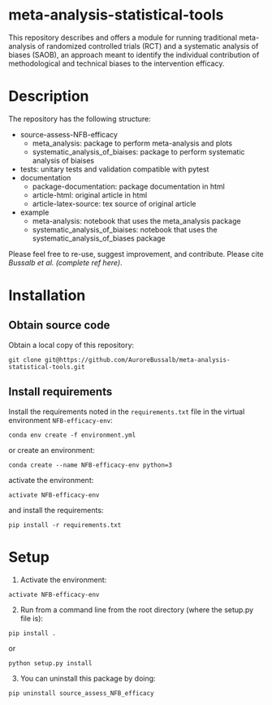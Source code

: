 # meta-analysis-statistical-tools

This repository describes and offers a module for running traditional meta-analysis of randomized controlled trials (RCT) and a systematic analysis of biases (SAOB), an approach meant to identify the individual contribution of methodological and technical biases to the intervention efficacy. 

# Description

The repository has the following structure:
* source-assess-NFB-efficacy
  * meta_analysis: package to perform meta-analysis and plots
  * systematic_analysis_of_biaises: package to perform systematic analysis of biaises
* tests: unitary tests and validation compatible with pytest
* documentation
  * package-documentation: package documentation in html
  * article-html: original article in html 
  * article-latex-source: tex source of original article
* example
  * meta-analysis: notebook that uses the meta_analysis package
  * systematic_analysis_of_biaises: notebook that uses the systematic_analysis_of_biases package 

Please feel free to re-use, suggest improvement, and contribute. 
Please cite *Bussalb et al. (complete ref here)*.

# Installation 

## Obtain source code

Obtain a local copy of this repository:

```git clone git@https://github.com/AuroreBussalb/meta-analysis-statistical-tools.git``` 

## Install requirements

Install the requirements noted in the ```requirements.txt``` file in the virtual environment ```NFB-efficacy-env```:

```conda env create -f environment.yml``` 

or create an environment:

```conda create --name NFB-efficacy-env python=3```

activate the environment: 

```activate NFB-efficacy-env```

and install the requirements:

```pip install -r requirements.txt```

# Setup

1. Activate the environment:

```activate NFB-efficacy-env```

2. Run from a command line from the root directory (where the setup.py file is):

```pip install .```

or 

```python setup.py install```

3. You can uninstall this package by doing:

```pip uninstall source_assess_NFB_efficacy```

